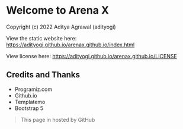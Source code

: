 # Welcome to Arena X

Copyright (c) 2022 Aditya Agrawal (adityogi)

View the static website here: <https://adityogi.github.io/arenax.github.io/index.html>

View license here: <https://adityogi.github.io/arenax.github.io/LICENSE>

## Credits and Thanks

* Programiz.com
* Github.io
* Templatemo
* Bootstrap 5

> This page in hosted by GitHub
